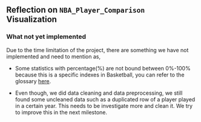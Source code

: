 ## Reflection on `NBA_Player_Comparison` Visualization

### What not yet implemented

Due to the time limitation of the project, there are something we have not implemented and need to mention as,

- Some statistics with percentage(%) are not bound between 0%-100% because this is a specific indexes in Basketball, you can refer to the glossary [here](https://www.basketball-reference.com/about/glossary.html).

- Even though, we did data cleaning and data preprocessing, we still found some uncleaned data such as a duplicated row of a player played in a certain year. This needs to be investigate more and clean it. We try to improve this in the next milestone.  